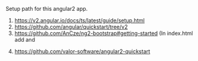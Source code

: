 Setup path for this angular2 app.
1. https://v2.angular.io/docs/ts/latest/guide/setup.html
2. https://github.com/angular/quickstart/tree/v2
3. https://github.com/AnCze/ng2-bootstrap#getting-started 
(In index.html add  <link href="https://maxcdn.bootstrapcdn.com/bootstrap/3.3.7/css/bootstrap.min.css" rel="stylesheet"> and 
<script src="node_modules/jquery/dist/jquery.min.js"></script>
4. https://github.com/valor-software/angular2-quickstart
